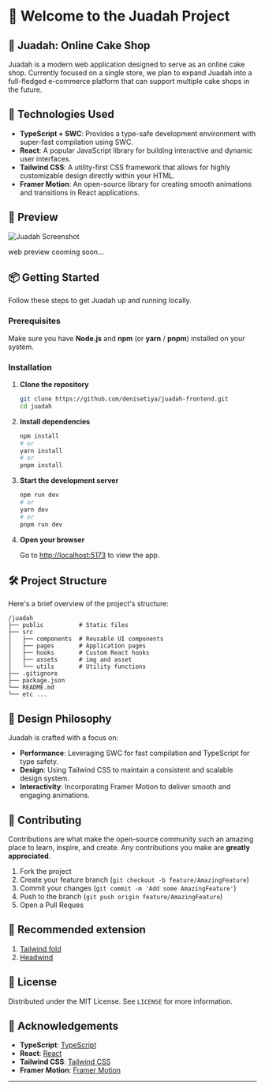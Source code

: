 
# 🎉 Welcome to the Juadah Project


## 🧁 Juadah: Online Cake Shop

Juadah is a modern web application designed to serve as an online cake shop. Currently focused on a single store, we plan to expand Juadah into a full-fledged e-commerce platform that can support multiple cake shops in the future.

## 🚀 Technologies Used

- **TypeScript + SWC**: Provides a type-safe development environment with super-fast compilation using SWC.
- **React**: A popular JavaScript library for building interactive and dynamic user interfaces.
- **Tailwind CSS**: A utility-first CSS framework that allows for highly customizable design directly within your HTML.
- **Framer Motion**: An open-source library for creating smooth animations and transitions in React applications.

## 📸 Preview

![Juadah Screenshot](https://drive.google.com/uc?export=view&id=1wdYQ8MWc07e03CrPtVf2P6lwFkFlUh8X)

web preview cooming soon... 


## 📦 Getting Started

Follow these steps to get Juadah up and running locally.

### Prerequisites

Make sure you have **Node.js** and **npm** (or **yarn** / **pnpm**) installed on your system.

### Installation

1. **Clone the repository**

    ```bash
    git clone https://github.com/denisetiya/juadah-frontend.git
    cd juadah
    ```

2. **Install dependencies**

    ```bash
    npm install
    # or
    yarn install
    # or
    pnpm install
    ```

3. **Start the development server**

    ```bash
    npm run dev
    # or
    yarn dev
    # or
    pnpm run dev
    ```

4. **Open your browser**

    Go to [http://localhost:5173](http://localhost:5173) to view the app.

## 🛠️ Project Structure

Here's a brief overview of the project's structure:

```
/juadah
├── public          # Static files
├── src
│   ├── components  # Reusable UI components
│   ├── pages       # Application pages
│   ├── hooks       # Custom React hooks
│   ├── assets      # img and asset
│   └── utils       # Utility functions
├── .gitignore
├── package.json
└── README.md
└── etc ...
```

## 🎨 Design Philosophy

Juadah is crafted with a focus on:

- **Performance**: Leveraging SWC for fast compilation and TypeScript for type safety.
- **Design**: Using Tailwind CSS to maintain a consistent and scalable design system.
- **Interactivity**: Incorporating Framer Motion to deliver smooth and engaging animations.

## 🤝 Contributing

Contributions are what make the open-source community such an amazing place to learn, inspire, and create. Any contributions you make are **greatly appreciated**.

1. Fork the project
2. Create your feature branch (`git checkout -b feature/AmazingFeature`)
3. Commit your changes (`git commit -m 'Add some AmazingFeature'`)
4. Push to the branch (`git push origin feature/AmazingFeature`)
5. Open a Pull Reques

## 🔧 Recommended extension

1. [Tailwind fold](https://marketplace.visualstudio.com/items?itemName=stivo.tailwind-fold) 
2. [Headwind](https://marketplace.visualstudio.com/items?itemName=heybourn.headwind) 

## 📄 License

Distributed under the MIT License. See `LICENSE` for more information.

## 🙌 Acknowledgements

- **TypeScript**: [TypeScript](https://www.typescriptlang.org/)
- **React**: [React](https://reactjs.org/)
- **Tailwind CSS**: [Tailwind CSS](https://tailwindcss.com/)
- **Framer Motion**: [Framer Motion](https://www.framer.com/motion/)

---
